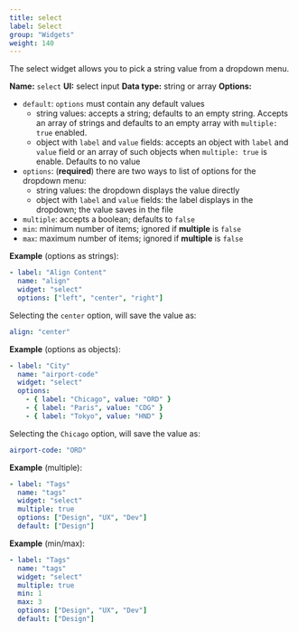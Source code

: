 ```yaml
---
title: select
label: Select
group: "Widgets"
weight: 140
---
```


The select widget allows you to pick a string value from a dropdown menu.

**Name:** `select`
**UI:** select input
**Data type:** string or array
**Options:**
* `default`: `options` must contain any default values
  * string values: accepts a string; defaults to an empty string. Accepts an array of strings and defaults to an empty array  with `multiple: true` enabled.
  * object with `label` and `value` fields: accepts an object with `label` and `value` field or an array of such objects when `multiple: true` is enable. Defaults to no value
* `options`: (**required**) there are two ways to list of options for the dropdown menu:
  * string values: the dropdown displays the value directly
  * object with `label` and `value` fields: the label displays in the dropdown; the value saves in the file
* `multiple`: accepts a boolean; defaults to `false`
* `min`: minimum number of items; ignored if **multiple** is  `false`
* `max`: maximum number of items; ignored if **multiple** is  `false`

**Example** (options as strings):

```yaml
- label: "Align Content"
  name: "align"
  widget: "select"
  options: ["left", "center", "right"]
```

Selecting the `center` option, will save the value as:

```yaml
align: "center"
```

**Example** (options as objects):

```yaml
- label: "City"
  name: "airport-code"
  widget: "select"
  options:
    - { label: "Chicago", value: "ORD" }
    - { label: "Paris", value: "CDG" }
    - { label: "Tokyo", value: "HND" }
```

Selecting the `Chicago` option, will save the value as:

```yaml
airport-code: "ORD"
```

**Example** (multiple):

```yaml
- label: "Tags"
  name: "tags"
  widget: "select"
  multiple: true
  options: ["Design", "UX", "Dev"]
  default: ["Design"]
```

**Example** (min/max):

```yaml
- label: "Tags"
  name: "tags"
  widget: "select"
  multiple: true
  min: 1
  max: 3
  options: ["Design", "UX", "Dev"]
  default: ["Design"]
```
